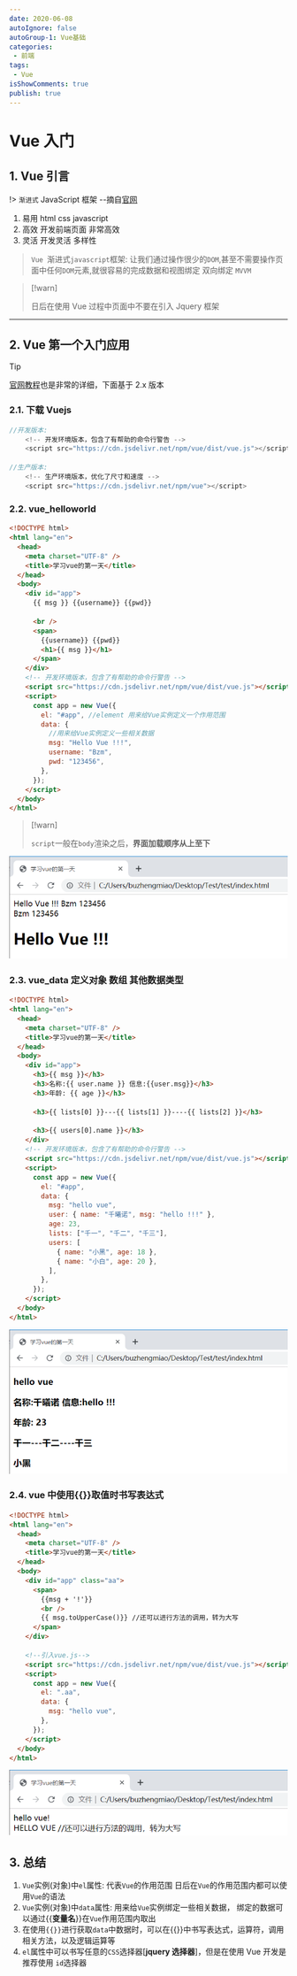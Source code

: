 ```yaml
---
date: 2020-06-08
autoIgnore: false
autoGroup-1: Vue基础
categories:
 - 前端
tags:
 - Vue
isShowComments: true
publish: true
---
```


# Vue 入门

## 1. Vue 引言

!> `渐进式` JavaScript 框架 --摘自[官网](https://cn.vuejs.org/)

1.  易用 html css javascript
2.  高效 开发前端页面 非常高效
3.  灵活 开发灵活 多样性

> `Vue `渐进式`javascript`框架: 让我们通过操作很少的`DOM`,甚至不需要操作页面中任何`DOM`元素,就很容易的完成数据和视图绑定 双向绑定 `MVVM `

> [!warn]
>
> 日后在使用 Vue 过程中页面中不要在引入 Jquery 框架

---

## 2. Vue 第一个入门应用

> [!tip]
>
> [官网教程](https://cn.vuejs.org/v2/guide/)也是非常的详细，下面基于 2.x 版本

### 2.1. 下载 Vuejs

```js
//开发版本:
	<!-- 开发环境版本，包含了有帮助的命令行警告 -->
	<script src="https://cdn.jsdelivr.net/npm/vue/dist/vue.js"></script>

//生产版本:
	<!-- 生产环境版本，优化了尺寸和速度 -->
	<script src="https://cdn.jsdelivr.net/npm/vue"></script>
```

### 2.2. vue_helloworld

```html
<!DOCTYPE html>
<html lang="en">
  <head>
    <meta charset="UTF-8" />
    <title>学习vue的第一天</title>
  </head>
  <body>
    <div id="app">
      {{ msg }} {{username}} {{pwd}}

      <br />
      <span>
        {{username}} {{pwd}}
        <h1>{{ msg }}</h1>
      </span>
    </div>
    <!-- 开发环境版本，包含了有帮助的命令行警告 -->
    <script src="https://cdn.jsdelivr.net/npm/vue/dist/vue.js"></script>
    <script>
      const app = new Vue({
        el: "#app", //element 用来给Vue实例定义一个作用范围
        data: {
          //用来给Vue实例定义一些相关数据
          msg: "Hello Vue !!!",
          username: "Bzm",
          pwd: "123456",
        },
      });
    </script>
  </body>
</html>
```

> [!warn]
>
> `script`一般在`body`渲染之后，**界面加载顺序从上至下**

![image-20210207151859145](media/1.Vue入门.assets/image-20210207151859145.png)

### 2.3. vue_data 定义对象 数组 其他数据类型

```html
<!DOCTYPE html>
<html lang="en">
  <head>
    <meta charset="UTF-8" />
    <title>学习vue的第一天</title>
  </head>
  <body>
    <div id="app">
      <h3>{{ msg }}</h3>
      <h3>名称:{{ user.name }} 信息:{{user.msg}}</h3>
      <h3>年龄: {{ age }}</h3>

      <h3>{{ lists[0] }}---{{ lists[1] }}----{{ lists[2] }}</h3>

      <h3>{{ users[0].name }}</h3>
    </div>
    <!-- 开发环境版本，包含了有帮助的命令行警告 -->
    <script src="https://cdn.jsdelivr.net/npm/vue/dist/vue.js"></script>
    <script>
      const app = new Vue({
        el: "#app",
        data: {
          msg: "hello vue",
          user: { name: "千曦诺", msg: "hello !!!" },
          age: 23,
          lists: ["千一", "千二", "千三"],
          users: [
            { name: "小黑", age: 18 },
            { name: "小白", age: 20 },
          ],
        },
      });
    </script>
  </body>
</html>
```

![image-20210207152551477](media/1.Vue入门.assets/image-20210207152551477.png)

### 2.4. vue 中使用{{}}取值时书写表达式

```html
<!DOCTYPE html>
<html lang="en">
  <head>
    <meta charset="UTF-8" />
    <title>学习vue的第一天</title>
  </head>
  <body>
    <div id="app" class="aa">
      <span>
        {{msg + '!'}}
        <br />
        {{ msg.toUpperCase()}} //还可以进行方法的调用，转为大写
      </span>
    </div>

    <!--引入vue.js-->
    <script src="https://cdn.jsdelivr.net/npm/vue/dist/vue.js"></script>
    <script>
      const app = new Vue({
        el: ".aa",
        data: {
          msg: "hello vue",
        },
      });
    </script>
  </body>
</html>
```

![image-20210207153035096](media/1.Vue入门.assets/image-20210207153035096.png)

## 3. 总结

1. `Vue`实例(对象)中`el`属性: 代表`Vue`的作用范围 日后在`Vue`的作用范围内都可以使用`Vue`的语法
2. `Vue`实例(对象)中`data`属性: 用来给`Vue`实例绑定一些相关数据， 绑定的数据可以通过{{**变量名**}}在`Vue`作用范围内取出
3. 在使用`{{}}`进行获取`data`中数据时，可以在{{}}中书写表达式，运算符，调用相关方法，以及逻辑运算等
4. `el`属性中可以书写任意的`CSS`选择器[**jquery 选择器**]，但是在使用 Vue 开发是推荐使用 `id`选择器
